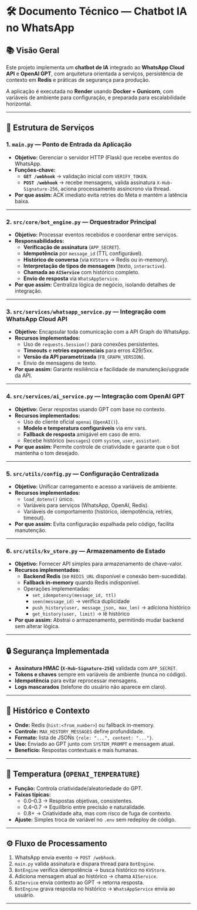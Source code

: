 # 🛠 Documento Técnico — Chatbot IA no WhatsApp

## 📚 Visão Geral
Este projeto implementa um **chatbot de IA** integrado ao **WhatsApp Cloud API** e **OpenAI GPT**, com arquitetura orientada a serviços, persistência de contexto em **Redis** e práticas de segurança para produção.

A aplicação é executada no **Render** usando **Docker + Gunicorn**, com variáveis de ambiente para configuração, e preparada para escalabilidade horizontal.

---

## 📂 Estrutura de Serviços

### 1. `main.py` — **Ponto de Entrada da Aplicação**
- **Objetivo:** Gerenciar o servidor HTTP (Flask) que recebe eventos do WhatsApp.
- **Funções-chave:**
  - **`GET /webhook`** → validação inicial com `VERIFY_TOKEN`.
  - **`POST /webhook`** → recebe mensagens, valida assinatura `X-Hub-Signature-256`, aciona processamento assíncrono via thread.
- **Por que assim:** ACK imediato evita retries do Meta e mantém a latência baixa.

---

### 2. `src/core/bot_engine.py` — **Orquestrador Principal**
- **Objetivo:** Processar eventos recebidos e coordenar entre serviços.
- **Responsabilidades:**
  - **Verificação de assinatura** (`APP_SECRET`).
  - **Idempotência** por `message_id` (TTL configurável).
  - **Histórico de conversa** (via `KVStore` → Redis ou in-memory).
  - **Interpretação de tipos de mensagem** (texto, `interactive`).
  - **Chamada ao `AIService`** com histórico completo.
  - **Envio de resposta** via `WhatsAppService`.
- **Por que assim:** Centraliza lógica de negócio, isolando detalhes de integração.

---

### 3. `src/services/whatsapp_service.py` — **Integração com WhatsApp Cloud API**
- **Objetivo:** Encapsular toda comunicação com a API Graph do WhatsApp.
- **Recursos implementados:**
  - Uso de `requests.Session()` para conexões persistentes.
  - **Timeouts** e **retries exponenciais** para erros 429/5xx.
  - **Versão da API parametrizada** (`FB_GRAPH_VERSION`).
  - Envio de mensagens de texto.
- **Por que assim:** Garante resiliência e facilidade de manutenção/upgrade da API.

---

### 4. `src/services/ai_service.py` — **Integração com OpenAI GPT**
- **Objetivo:** Gerar respostas usando GPT com base no contexto.
- **Recursos implementados:**
  - Uso do cliente oficial `openai` (`OpenAI()`).
  - **Modelo e temperatura configuráveis** via env vars.
  - **Fallback de resposta** amigável em caso de erro.
  - Recebe histórico (`messages`) com `system`, `user`, `assistant`.
- **Por que assim:** Permite controle de criatividade e garante que o bot mantenha o tom desejado.

---

### 5. `src/utils/config.py` — **Configuração Centralizada**
- **Objetivo:** Unificar carregamento e acesso a variáveis de ambiente.
- **Recursos implementados:**
  - `load_dotenv()` único.
  - Variáveis para serviços (WhatsApp, OpenAI, Redis).
  - Variáveis de comportamento (histórico, idempotência, retries, timeout).
- **Por que assim:** Evita configuração espalhada pelo código, facilita manutenção.

---

### 6. `src/utils/kv_store.py` — **Armazenamento de Estado**
- **Objetivo:** Fornecer API simples para armazenamento de chave-valor.
- **Recursos implementados:**
  - **Backend Redis** (se `REDIS_URL` disponível e conexão bem-sucedida).
  - **Fallback in-memory** quando Redis indisponível.
  - Operações implementadas:
    - `set_idempotency(message_id, ttl)`
    - `seen(message_id)` → verifica duplicidade
    - `push_history(user, message_json, max_len)` → adiciona histórico
    - `get_history(user, limit)` → lê histórico
- **Por que assim:** Abstrai o armazenamento, permitindo mudar backend sem alterar lógica.

---

## 🔒 Segurança Implementada
- **Assinatura HMAC (`X-Hub-Signature-256`)** validada com `APP_SECRET`.
- **Tokens e chaves** sempre em variáveis de ambiente (nunca no código).
- **Idempotência** para evitar reprocessar mensagens.
- **Logs mascarados** (telefone do usuário não aparece em claro).

---

## 🧠 Histórico e Contexto
- **Onde:** Redis (`hist:<from_number>`) ou fallback in-memory.
- **Controle:** `MAX_HISTORY_MESSAGES` define profundidade.
- **Formato:** lista de JSONs `{role: "...", content: "..."}`.
- **Uso:** Enviado ao GPT junto com `SYSTEM_PROMPT` e mensagem atual.
- **Benefício:** Respostas contextuais e mais humanas.

---

## 🎨 Temperatura (`OPENAI_TEMPERATURE`)
- **Função:** Controla criatividade/aleatoriedade do GPT.
- **Faixas típicas:**
  - 0.0–0.3 → Respostas objetivas, consistentes.
  - 0.4–0.7 → Equilíbrio entre precisão e naturalidade.
  - 0.8+ → Criatividade alta, mas com risco de fuga de contexto.
- **Ajuste:** Simples troca de variável no `.env` sem redeploy de código.

---

## ⚙ Fluxo de Processamento

1. WhatsApp envia evento → `POST /webhook`.
2. `main.py` valida assinatura e dispara thread para `BotEngine`.
3. `BotEngine` verifica idempotência → busca histórico no `KVStore`.
4. Adiciona mensagem atual ao histórico → chama `AIService`.
5. `AIService` envia contexto ao GPT → retorna resposta.
6. `BotEngine` grava resposta no histórico → `WhatsAppService` envia ao usuário.

---
